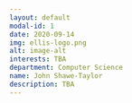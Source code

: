 ```yaml
---
layout: default
modal-id: 1
date: 2020-09-14
img: ellis-logo.png
alt: image-alt
interests: TBA
department: Computer Science
name: John Shawe-Taylor
description: TBA 
---
```

